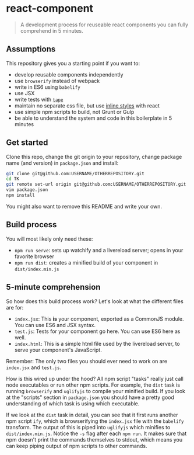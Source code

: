 # react-component
> A development process for reuseable react components you can fully comprehend in 5 minutes.

## Assumptions
This repository gives you a starting point if you want to:
* develop reusable components independently
* use `browserify` instead of webpack
* write in ES6 using `babelify`
* use JSX
* write tests with [`tape`]()
* maintain no separate css file, but use [inline styles](http://facebook.github.io/react/tips/inline-styles.html) with react
* use simple npm scripts to build, not Grunt or Gulp
* be able to understand the system and code in this boilerplate in 5 minutes

## Get started
Clone this repo, change the git origin to your repository, change package name (and version) in `package.json` and install:

```bash
git clone git@github.com:USERNAME/OTHERREPOSITORY.git
cd TK
git remote set-url origin git@github.com:USERNAME/OTHERREPOSITORY.git
vim package.json
npm install
```

You might also want to remove this README and write your own.

## Build process
You will most likely only need these:
* `npm run serve`: sets up watchify and a livereload server; opens in your favorite browser
* `npm run dist`: creates a minified build of your component in `dist/index.min.js`

## 5-minute comprehension
So how does this build process work? Let's look at what the different files are for:
* `index.jsx`: This **is** your component, exported as a CommonJS module. You can use ES6 and JSX syntax.
* `test.js`: Tests for your component go here. You can use ES6 here as well.
* `index.html`: This is a simple html file used by the livereload server, to serve your component's JavaScript.

Remember: The only two files you should ever need to work on are `index.jsx` and `test.js`.

How is this wired up under the hood? All npm script "tasks" really just call node executables or run other npm scripts. For example, the `dist` task is running `browserify` and `uglifyjs` to compile your minified build. If you look at the "scripts" section in `package.json` you should have a pretty good understanding of which task is using which executable.

If we look at the `dist` task in detail, you can see that it first runs another npm script `ify`, which is browserifying the `index.jsx` file with the `babelify` transform.  The output of this is piped into `uglifyjs` which minifies to `dist/index.min.js`. Notice the `-s` flag after each `npm run`. It makes sure that npm doesn't print the commands themselves to stdout, which means you can keep piping output of npm scripts to other commands.
